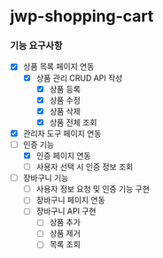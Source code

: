 # jwp-shopping-cart

### 기능 요구사항

- [x] 상품 목록 페이지 연동
  - [x] 상품 관리 CRUD API 작성
    - [x] 상품 등록
    - [x] 상품 수정
    - [x] 상품 삭제
    - [x] 상품 전체 조회
- [x] 관리자 도구 페이지 연동
- [ ] 인증 기능
  - [x] 인증 페이지 연동
  - [ ] 사용자 선택 시 인증 정보 조회
- [ ] 장바구니 기능
    - [ ] 사용자 정보 요청 및 인증 기능 구현
    - [ ] 장바구니 페이지 연동
  - [ ] 장바구니 API 구현
    - [ ] 상품 추가
    - [ ] 상품 제거
    - [ ] 목록 조회
